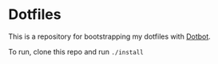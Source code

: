Dotfiles
========

This is a repository for bootstrapping my dotfiles with [Dotbot][dotbot].

To run, clone this repo and run `./install`

[dotbot]: https://github.com/anishathalye/dotbot
